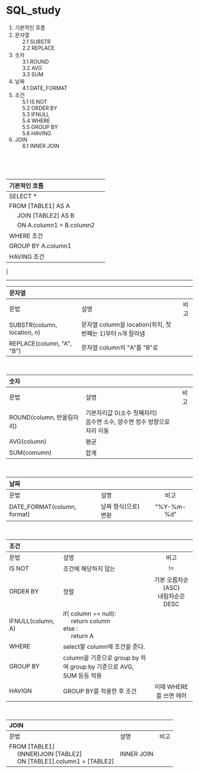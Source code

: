 # SQL_study
 1. 기본적인 흐름
 2. 문자열
<br>&nbsp;&nbsp;&nbsp;&nbsp; 2.1  SUBSTR
<br>&nbsp;&nbsp;&nbsp;&nbsp; 2.2 REPLACE
 3. 숫자
<br>&nbsp;&nbsp;&nbsp;&nbsp; 3.1 ROUND
<br>&nbsp;&nbsp;&nbsp;&nbsp; 3.2 AVG
<br>&nbsp;&nbsp;&nbsp;&nbsp; 3.3 SUM
 4. 날짜
<br>&nbsp;&nbsp;&nbsp;&nbsp; 4.1 DATE_FORMAT
 5. 조건
<br>&nbsp;&nbsp;&nbsp;&nbsp; 5.1 IS NOT
<br>&nbsp;&nbsp;&nbsp;&nbsp; 5.2 ORDER BY
<br>&nbsp;&nbsp;&nbsp;&nbsp; 5.3 IFNULL
<br>&nbsp;&nbsp;&nbsp;&nbsp; 5.4 WHERE
<br>&nbsp;&nbsp;&nbsp;&nbsp; 5.5 GROUP BY
<br>&nbsp;&nbsp;&nbsp;&nbsp; 5.6 HAVING
 6. JOIN
<br>&nbsp;&nbsp;&nbsp;&nbsp; 6.1 INNER JOIN


<br>
<br>
<br>

기본적인 흐름|&nbsp;
:---|:---
SELECT *| 
FROM [TABLE1] AS A|
&nbsp;&nbsp;&nbsp;&nbsp; JOIN [TABLE2] AS B|
&nbsp;&nbsp;&nbsp;&nbsp; ON A.column1 = B.column2|
WHERE 조건|
GROUP BY A.column1|
HAVING 조건|
|
<br>

-------------------------------------------------------

문자열|&nbsp;|&nbsp;
:---|:---|:---:
문법|설명|비고 
SUBSTR(column, location, n)|문자열 column을 location(위치, 첫번째는 1)부터 n개 잘라냄|
REPLACE(column, "A", "B")|문자열 column의 "A"를 "B"로 |
<br>

숫자|&nbsp;|&nbsp;
:---|:---|:---:
문법|설명|비고 
ROUND(column, 반올림자리) | 기본자리값 0(소수 첫째자리) <br> 음수면 소수, 양수면 정수 방향으로 자리 이동
AVG(column) | 평균 |
SUM(comumn) | 합계 |
<br>

날짜|&nbsp;|&nbsp;
:---|:---|:---:
문법|설명|비고 
DATE_FORMAT(column, format) | 날짜 형식(으로) 변환 | "%Y-%m-%d"
<br>

조건|&nbsp;|&nbsp;
:---|:---|:---:
문법|설명|비고 
IS NOT | 조건에 해당하지 않는 | !=    
ORDER BY | 정렬 | 기본 오름차순(ASC) <br>내림차순은 DESC                       
IFNULL(column, A) | if( column == null): <br> &nbsp;&nbsp;&nbsp;&nbsp; return column <br> else : <br> &nbsp;&nbsp;&nbsp;&nbsp; return A 
WHERE | select할 column에 조건을 준다.
GROUP BY | column을 기준으로 group by 하여 group by 기준으로 AVG, SUM 등등 적용
HAVIGN | GROUP BY를 적용한 후 조건 | 이때 WHERE를 쓰면 에러
<br>

JOIN|&nbsp;|&nbsp;
:---|:---|:---:
문법|설명|비고 
FROM [TABLE1]  <br> &nbsp;&nbsp;&nbsp;&nbsp; (INNER)JOIN [TABLE2] <br> &nbsp;&nbsp;&nbsp;&nbsp; ON [TABLE1].column1 = [TABLE2] | INNER JOIN | 
